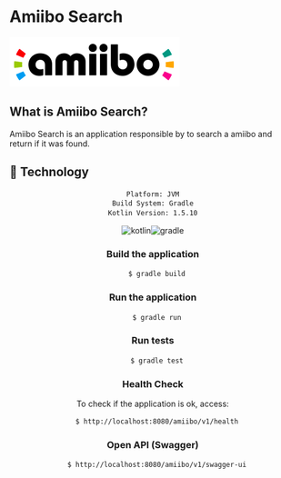 # Amiibo Search

![Amiibo](./img/img_1.png)

## What is Amiibo Search?

Amiibo Search is an application responsible by to search a amiibo and return if it was found.

## :rocket: Technology

<div align="center">

```sh
Platform: JVM
Build System: Gradle
Kotlin Version: 1.5.10
```

![kotlin](https://img.shields.io/badge/kotlin-007396?&logoColor=fff&style=for-the-badge&logo=kotlin)![gradle](https://img.shields.io/badge/gradle-C71A36?&logoColor=fff&style=for-the-badge&logo=gradle)


### Build the application

```sh
  $ gradle build
```

### Run the application

```sh
  $ gradle run
```
  
### Run tests

```sh
  $ gradle test
```

### Health Check

To check if the application is ok, access:

```sh
  $ http://localhost:8080/amiibo/v1/health
```

### Open API (Swagger)

```sh
  $ http://localhost:8080/amiibo/v1/swagger-ui
```
